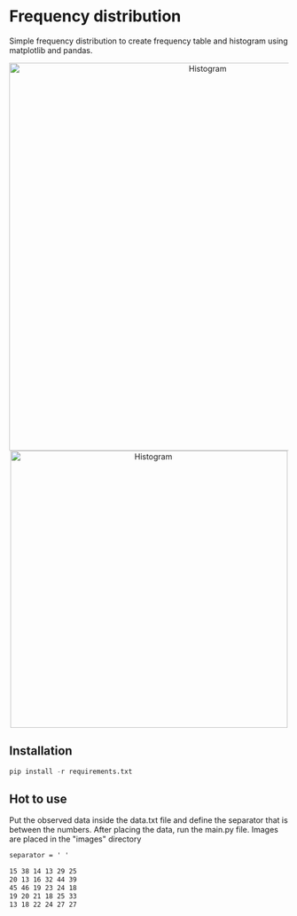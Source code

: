 # Frequency distribution
Simple frequency distribution to create frequency table and histogram using matplotlib and pandas.

<p float="left" align ='center'>
  <img src="https://github.com/SrBlecaute01/FrequencyDistribution/raw/master/assets/frequency_table.png" alt="Histogram" width="700"/>
  <img src="https://raw.githubusercontent.com/SrBlecaute01/FrequencyDistribution/master/assets/frequency_histogram.png" alt="Histogram" width="500"/>
</p>

## Installation
```python
pip install -r requirements.txt
```

## Hot to use

Put the observed data inside the data.txt file and define the separator that is between the numbers. After placing the data, run the main.py file.
Images are placed in the "images" directory

```txt
separator = ' '

15 38 14 13 29 25
20 13 16 32 44 39
45 46 19 23 24 18
19 20 21 18 25 33
13 18 22 24 27 27
```
